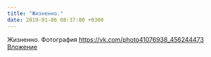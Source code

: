 ```yaml
---
title: "Жизненно."
date: 2019-01-06 08:37:00 +0300
---
```


Жизненно.
Фотография
<a class="vk-attach" href="https://vk.com/photo41076938_456244473">https://vk.com/photo41076938_456244473</a>
<a class="vk-attach" href="https://vk.com/photo41076938_456244473">Вложение</a>
